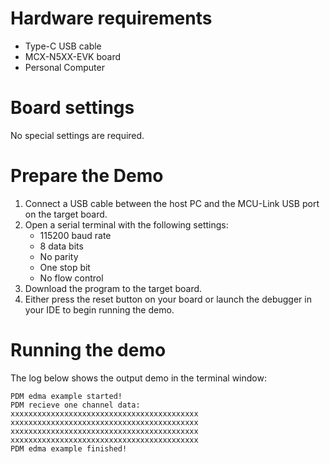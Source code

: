 Hardware requirements
=====================
- Type-C USB cable
- MCX-N5XX-EVK board
- Personal Computer

Board settings
============
No special settings are required.

Prepare the Demo
===============
1.  Connect a USB cable between the host PC and the MCU-Link USB port on the target board.
2.  Open a serial terminal with the following settings:
    - 115200 baud rate
    - 8 data bits
    - No parity
    - One stop bit
    - No flow control
3.  Download the program to the target board.
4.  Either press the reset button on your board or launch the debugger in your IDE to begin running the demo.

Running the demo
================
The log below shows the output demo in the terminal window:
~~~~~~~~~~~~~~~~~~~~~~~~~~~~~~~~~~~
PDM edma example started!
PDM recieve one channel data:
xxxxxxxxxxxxxxxxxxxxxxxxxxxxxxxxxxxxxxxxxx
xxxxxxxxxxxxxxxxxxxxxxxxxxxxxxxxxxxxxxxxxx
xxxxxxxxxxxxxxxxxxxxxxxxxxxxxxxxxxxxxxxxxx
xxxxxxxxxxxxxxxxxxxxxxxxxxxxxxxxxxxxxxxxxx
PDM edma example finished!
~~~~~~~~~~~~~~~~~~~~~~~~~~~~~~~~~~~

